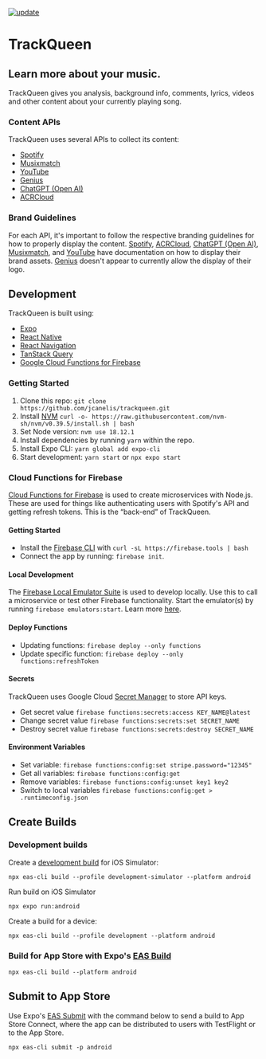 [![update](https://github.com/jcanelis/trackqueen/actions/workflows/update.yml/badge.svg)](https://github.com/jcanelis/trackqueen/actions/workflows/update.yml)

# TrackQueen

## Learn more about your music.

TrackQueen gives you analysis, background info, comments, lyrics, videos and other content about your currently playing song.

### Content APIs

TrackQueen uses several APIs to collect its content:

- [Spotify](https://developer.spotify.com/documentation/web-api/reference/#/)
- [Musixmatch](https://developer.musixmatch.com)
- [YouTube](https://developers.google.com/youtube/v3)
- [Genius](https://docs.genius.com)
- [ChatGPT (Open AI)](https://platform.openai.com/docs/guides/gpt)
- [ACRCloud](https://www.acrcloud.com/music-recognition/)

### Brand Guidelines

For each API, it's important to follow the respective branding guidelines for how to properly display the content. [Spotify](https://developer.spotify.com/documentation/general/design-and-branding/), [ACRCloud](https://docs.acrcloud.com/faq/definition-of-terms#brand-exposure), [ChatGPT (Open AI)](https://openai.com/brand), [Musixmatch](https://about.musixmatch.com/brand-resources), and [YouTube](https://developers.google.com/youtube/terms/branding-guidelines) have documentation on how to display their brand assets. [Genius](https://genius.com/static/terms) doesn't appear to currently allow the display of their logo.

## Development

TrackQueen is built using:

- [Expo](https://expo.io/)
- [React Native](https://facebook.github.io/react-native/)
- [React Navigation](https://reactnavigation.org/)
- [TanStack Query](https://tanstack.com/query/latest/docs/react/overview)
- [Google Cloud Functions for Firebase](https://firebase.google.com/products/functions)

### Getting Started

1. Clone this repo: `git clone https://github.com/jcanelis/trackqueen.git`
2. Install [NVM](https://github.com/nvm-sh/nvm) `curl -o- https://raw.githubusercontent.com/nvm-sh/nvm/v0.39.5/install.sh | bash`
3. Set Node version: `nvm use 18.12.1`
4. Install dependencies by running `yarn` within the repo.
5. Install Expo CLI: `yarn global add expo-cli`
6. Start development: `yarn start` or `npx expo start`

### Cloud Functions for Firebase

[Cloud Functions for Firebase](https://firebase.google.com/docs/functions) is used to create microservices with Node.js. These are used for things like authenticating users with Spotify's API and getting refresh tokens. This is the “back-end” of TrackQueen.

#### Getting Started

- Install the [Firebase CLI](https://firebase.google.com/docs/cli#mac-linux-auto-script) with `curl -sL https://firebase.tools | bash`
- Connect the app by running: `firebase init`.

#### Local Development

The [Firebase Local Emulator Suite](https://firebase.google.com/docs/emulator-suite) is used to develop locally. Use this to call a microservice or test other Firebase functionality. Start the emulator(s) by running `firebase emulators:start`. Learn more [here](https://firebase.google.com/docs/emulator-suite/connect_and_prototype).

#### Deploy Functions

- Updating functions: `firebase deploy --only functions`
- Update specific function: `firebase deploy --only functions:refreshToken`

#### Secrets

TrackQueen uses Google Cloud [Secret Manager](https://cloud.google.com/functions/docs/configuring/secrets) to store API keys.

- Get secret value `firebase functions:secrets:access KEY_NAME@latest`
- Change secret value `firebase functions:secrets:set SECRET_NAME`
- Destroy secret value `firebase functions:secrets:destroy SECRET_NAME`

#### Environment Variables

- Set variable: `firebase functions:config:set stripe.password="12345"`
- Get all variables: `firebase functions:config:get`
- Remove variables: `firebase functions:config:unset key1 key2`
- Switch to local variables `firebase functions:config:get > .runtimeconfig.json`

## Create Builds

### Development builds

Create a [development build](https://docs.expo.dev/develop/development-builds/create-a-build/) for iOS Simulator:

`npx eas-cli build --profile development-simulator --platform android`

Run build on iOS Simulator

`npx expo run:android`

Create a build for a device:

`npx eas-cli build --profile development --platform android`

### Build for App Store with Expo's [EAS Build](https://docs.expo.dev/build/introduction/)

`npx eas-cli build --platform android`

## Submit to App Store

Use Expo's [EAS Submit](https://docs.expo.dev/submit/ios/) with the command below to send a build to App Store Connect, where the app can be distributed to users with TestFlight or to the App Store.

`npx eas-cli submit -p android`
